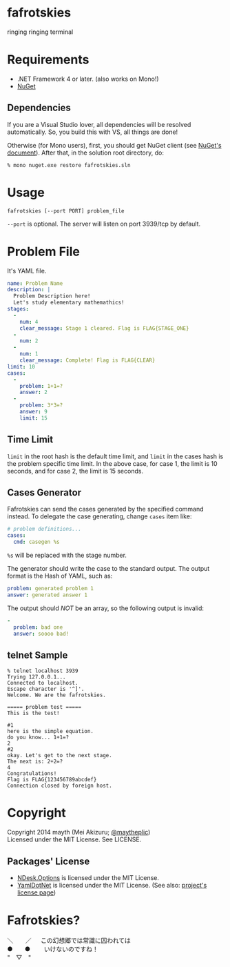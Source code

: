 fafrotskies
===========

ringing ringing terminal

# Requirements
* .NET Framework 4 or later. (also works on Mono!)
* [NuGet](http://www.nuget.org)

## Dependencies
If you are a Visual Studio lover, all dependencies will be resolved automatically. So, you build this with VS, all things are done!

Otherwise (for Mono users), first, you should get NuGet client (see [NuGet's document](http://docs.nuget.org/docs/start-here/installing-nuget)). After that, in the solution root directory, do:

```
% mono nuget.exe restore fafrotskies.sln
```

# Usage
```
fafrotskies [--port PORT] problem_file
```
`--port` is optional. The server will listen on port 3939/tcp by default.

# Problem File
It's YAML file.

```yaml
name: Problem Name
description: |
  Problem Description here!
  Let's study elementary mathemathics!
stages:
  -
  	num: 4
  	clear_message: Stage 1 cleared. Flag is FLAG{STAGE_ONE}
  -
  	num: 2
  -
  	num: 1
  	clear_message: Complete! Flag is FLAG{CLEAR}
limit: 10
cases:
  -
    problem: 1+1=?
    answer: 2
  -
    problem: 3*3=?
    answer: 9
    limit: 15
```

## Time Limit
`limit` in the root hash is the default time limit, and `limit` in the cases hash is the problem specific time limit. In the above case, for case 1, the limit is 10 seconds, and for case 2, the limit is 15 seconds.

## Cases Generator
Fafrotskies can send the cases generated by the specified command instead. To delegate the case generating, change `cases` item like:
```yaml
# problem definitions...
cases:
  cmd: casegen %s
```
`%s` will be replaced with the stage number.

The generator should write the case to the standard output. The output format is the Hash of YAML, such as:

```yaml
problem: generated problem 1
answer: generated answer 1
```

The output should *NOT* be an array, so the following output is invalid:

```yaml
-
  problem: bad one
  answer: soooo bad!
```

## telnet Sample
```
% telnet localhost 3939
Trying 127.0.0.1...
Connected to localhost.
Escape character is '^]'.
Welcome. We are the fafrotskies.

===== problem test =====
This is the test!

#1
here is the simple equation.
do you know... 1+1=?
2
#2
okay. Let's get to the next stage.
The next is: 2+2=?
4
Congratulations!
Flag is FLAG{123456789abcdef}
Connection closed by foreign host.
```

# Copyright
Copyright 2014 mayth (Mei Akizuru; [@maytheplic](https://twitter.com/maytheplic))  
Licensed under the MIT License. See LICENSE.

## Packages' License
* [NDesk.Options](http://www.ndesk.org/Options) is licensed under the MIT License.
* [YamlDotNet](http://www.aaubry.net/page/YamlDotNet) is licensed under the MIT License. (See also: [project's license page](http://www.aaubry.net/page/YamlDotNet-License))

# Fafrotskies?

＼　　／ 　 この幻想郷では常識に囚われては  
●　　●　　 いけないのですね！  
"　▽　"  
